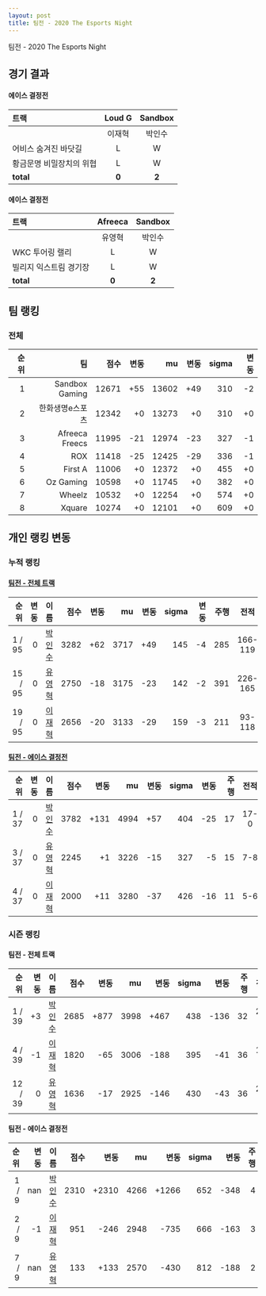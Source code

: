 ```yaml
---
layout: post
title: 팀전 - 2020 The Esports Night
---
```


팀전 - 2020 The Esports Night


## 경기 결과



#### 에이스 결정전

| 트랙 | Loud G | Sandbox |
|:---|:---:|:---:|
|  | 이재혁 | 박인수 |
| 어비스 숨겨진 바닷길 | L | W |
| 황금문명 비밀장치의 위협 | L | W |
| __total__ | __0__ | __2__ |


#### 에이스 결정전

| 트랙 | Afreeca | Sandbox |
|:---|:---:|:---:|
|  | 유영혁 | 박인수 |
| WKC 투어링 랠리 | L | W |
| 빌리지 익스트림 경기장 | L | W |
| __total__ | __0__ | __2__ |


## 팀 랭킹


### 전체

| 순위 | 팀 | 점수 | 변동 | mu | 변동 | sigma | 변동 |
|---:|---:|---:|---:|---:|---:|---:|---:|
| 1 | Sandbox Gaming | 12671 | +55 | 13602 | +49 | 310 | -2 |
| 2 | 한화생명e스포츠 | 12342 | +0 | 13273 | +0 | 310 | +0 |
| 3 | Afreeca Freecs | 11995 | -21 | 12974 | -23 | 327 | -1 |
| 4 | ROX | 11418 | -25 | 12425 | -29 | 336 | -1 |
| 5 | First A | 11006 | +0 | 12372 | +0 | 455 | +0 |
| 6 | Oz Gaming | 10598 | +0 | 11745 | +0 | 382 | +0 |
| 7 | Wheelz | 10532 | +0 | 12254 | +0 | 574 | +0 |
| 8 | Xquare | 10274 | +0 | 12101 | +0 | 609 | +0 |


## 개인 랭킹 변동


### 누적 랭킹



#### [팀전 - 전체 트랙](../team-full)


| 순위 | 변동 | 이름 | 점수 | 변동 | mu | 변동 | sigma | 변동 | 주행 | 전적 | 승률 |
|---:|---:|:---:|---:|---:|---:|---:|---:|---:|---:|:---:|---:|
| 1 / 95 | 0 | [박인수](../bakinsu) | 3282 | +62 | 3717 | +49 | 145 | -4 | 285 | 166-119 | 0.582 |
| 15 / 95 | 0 | [유영혁](../yuyeonghyeok) | 2750 | -18 | 3175 | -23 | 142 | -2 | 391 | 226-165 | 0.578 |
| 19 / 95 | 0 | [이재혁](../ijaehyeok) | 2656 | -20 | 3133 | -29 | 159 | -3 | 211 | 93-118 | 0.441 |


#### [팀전 - 에이스 결정전](../team-ace)


| 순위 | 변동 | 이름 | 점수 | 변동 | mu | 변동 | sigma | 변동 | 주행 | 전적 | 승률 |
|---:|---:|:---:|---:|---:|---:|---:|---:|---:|---:|:---:|---:|
| 1 / 37 | 0 | [박인수](../bakinsu) | 3782 | +131 | 4994 | +57 | 404 | -25 | 17 | 17-0 | 1.000 |
| 3 / 37 | 0 | [유영혁](../yuyeonghyeok) | 2245 | +1 | 3226 | -15 | 327 | -5 | 15 | 7-8 | 0.467 |
| 4 / 37 | 0 | [이재혁](../ijaehyeok) | 2000 | +11 | 3280 | -37 | 426 | -16 | 11 | 5-6 | 0.455 |

### 시즌 랭킹



#### 팀전 - 전체 트랙


| 순위 | 변동 | 이름 | 점수 | 변동 | mu | 변동 | sigma | 변동 | 주행 | 전적 | 승률 |
|---:|---:|:---:|---:|---:|---:|---:|---:|---:|---:|:---:|---:|
| 1 / 39 | +3 | [박인수](../bakinsu) | 2685 | +877 | 3998 | +467 | 438 | -136 | 32 | 28-4 | 0.875 |
| 4 / 39 | -1 | [이재혁](../ijaehyeok) | 1820 | -65 | 3006 | -188 | 395 | -41 | 36 | 17-19 | 0.472 |
| 12 / 39 | 0 | [유영혁](../yuyeonghyeok) | 1636 | -17 | 2925 | -146 | 430 | -43 | 36 | 20-16 | 0.556 |


#### 팀전 - 에이스 결정전


| 순위 | 변동 | 이름 | 점수 | 변동 | mu | 변동 | sigma | 변동 | 주행 | 전적 | 승률 |
|---:|---:|:---:|---:|---:|---:|---:|---:|---:|---:|:---:|---:|
| 1 / 9 | nan | [박인수](../bakinsu) | 2310 | +2310 | 4266 | +1266 | 652 | -348 | 4 | 4-0 | 1.000 |
| 2 / 9 | -1 | [이재혁](../ijaehyeok) | 951 | -246 | 2948 | -735 | 666 | -163 | 3 | 1-2 | 0.333 |
| 7 / 9 | nan | [유영혁](../yuyeonghyeok) | 133 | +133 | 2570 | -430 | 812 | -188 | 2 | 0-2 | 0.000 |
